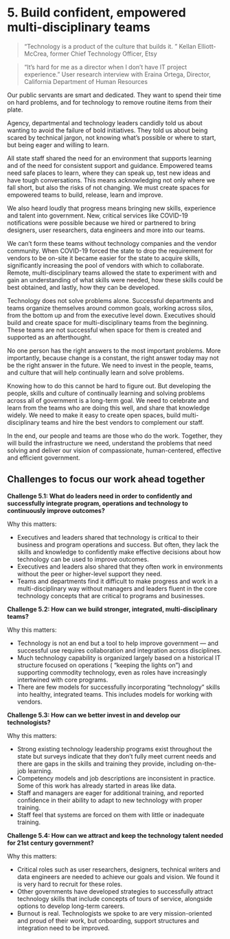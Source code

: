 # 5. Build confident, empowered multi-disciplinary teams

>“Technology is a product of the culture that builds it. ”
Kellan Elliott-McCrea, former Chief Technology Officer, Etsy 

>“It’s hard for me as a director when I don’t have IT project experience.”
User research interview with Eraina Ortega, Director, California Department of Human Resources

Our public servants are smart and dedicated. They want to spend their time on hard problems, and for technology to remove routine items from their plate. 

Agency, departmental and technology leaders candidly told us about wanting to avoid the failure of bold initiatives. They told us about being scared by technical jargon, not knowing what’s possible or where to start, but being eager and willing to learn. 

All state staff shared the need for an environment that supports learning and of the need for consistent support and guidance. Empowered teams need safe places to learn, where they can speak up, test new ideas and have tough conversations. This means acknowledging not only where we fall short, but also the risks of not changing. We must create spaces for empowered teams to build, release, learn and improve.

We also heard loudly that progress means bringing new skills, experience and talent into government. New, critical services like COVID-19 notifications were possible because we hired or partnered to bring designers, user researchers, data engineers and more into our teams.

We can’t form these teams without technology companies and the vendor community. When COVID-19 forced the state to drop the requirement for vendors to be on-site it became easier for the state to acquire skills, significantly increasing the pool of vendors with which to collaborate. Remote, multi-disciplinary teams allowed the state to experiment with and gain an understanding of what skills were needed, how these skills could be best obtained, and lastly, how they can be developed. 

Technology does not solve problems alone. Successful departments and teams organize themselves around common goals, working across silos, from the bottom up and from the executive level down. Executives should build and create space for multi-disciplinary teams from the beginning. These teams are not successful when space for them is created and supported as an afterthought. 

No one person has the right answers to the most important problems. More importantly, because change is a constant, the right answer today may not be the right answer in the future. We need to invest in the people, teams, and culture that will help continually learn and solve problems. 

Knowing how to do this cannot be hard to figure out. But developing the people, skills and culture of continually learning and solving problems across all of government is a long-term goal. We need to celebrate and learn from the teams who are doing this well, and share that knowledge widely. We need to make it easy to create open spaces, build multi-disciplinary teams and hire the best vendors to complement our staff.

In the end, our people and teams are those who do the work. Together, they will build the infrastructure we need, understand the problems that need solving and deliver our vision of compassionate, human-centered, effective and efficient government.

## Challenges to focus our work ahead together

**Challenge 5.1: What do leaders need in order to confidently and successfully integrate program, operations and technology to continuously improve outcomes?** 

Why this matters: 

 - Executives and leaders shared that technology is critical to their business and program operations and success. But often, they lack the skills and knowledge to confidently make effective decisions about how technology can be used to improve outcomes. 
 - Executives and leaders also shared that they often work in environments without the peer or higher-level support they need.
 - Teams and departments find it difficult to make progress and work in a multi-disciplinary way without managers and leaders fluent in the core technology concepts that are critical to programs and businesses.

**Challenge 5.2: How can we build stronger, integrated, multi-disciplinary teams?** 

Why this matters: 

 - Technology is not an end but a tool to help improve government — and successful use requires collaboration and integration across disciplines.
 - Much technology capability is organized largely based on a historical IT structure focused on operations ( “keeping the lights on”) and supporting commodity technology, even as roles have increasingly intertwined with core programs. 
 - There are few models for successfully incorporating “technology” skills into healthy, integrated teams. This includes models for working with vendors.

**Challenge 5.3: How can we better invest in and develop our technologists?**

Why this matters: 

 - Strong existing technology leadership programs exist throughout the state but surveys indicate that they don’t fully meet current needs and there are gaps in the skills and training they provide, including on-the-job learning.
 - Competency models and job descriptions are inconsistent in practice. Some of this work has already started in areas like data.  
 - Staff and managers are eager for additional training, and reported confidence in their ability to adapt to new technology with proper training.
 - Staff feel that systems are forced on them with little or inadequate training.

**Challenge 5.4: How can we attract and keep the technology talent needed for 21st century government?**

Why this matters: 

 - Critical roles such as user researchers, designers, technical writers and data engineers are needed to achieve our goals and vision. We found it is very hard to recruit for these roles. 
 - Other governments have developed strategies to successfully attract technology skills that include concepts of tours of service, alongside options to develop long-term careers. 
 - Burnout is real. Technologists we spoke to are very mission-oriented and proud of their work, but onboarding, support structures and integration need to be improved. 
